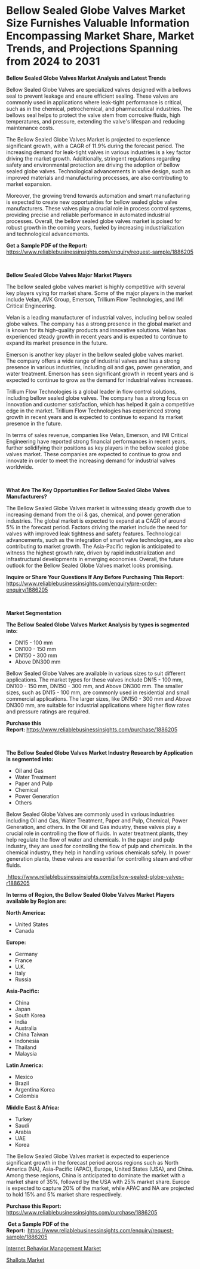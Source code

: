 <p><h1>Bellow Sealed Globe Valves Market Size Furnishes Valuable Information Encompassing Market Share, Market Trends, and Projections Spanning from 2024 to 2031</h1></p><p><strong>Bellow Sealed Globe Valves Market Analysis and Latest Trends</strong></p>
<p><p>Bellow Sealed Globe Valves are specialized valves designed with a bellows seal to prevent leakage and ensure efficient sealing. These valves are commonly used in applications where leak-tight performance is critical, such as in the chemical, petrochemical, and pharmaceutical industries. The bellows seal helps to protect the valve stem from corrosive fluids, high temperatures, and pressure, extending the valve's lifespan and reducing maintenance costs.</p><p>The Bellow Sealed Globe Valves Market is projected to experience significant growth, with a CAGR of 11.9% during the forecast period. The increasing demand for leak-tight valves in various industries is a key factor driving the market growth. Additionally, stringent regulations regarding safety and environmental protection are driving the adoption of bellow sealed globe valves. Technological advancements in valve design, such as improved materials and manufacturing processes, are also contributing to market expansion.</p><p>Moreover, the growing trend towards automation and smart manufacturing is expected to create new opportunities for bellow sealed globe valve manufacturers. These valves play a crucial role in process control systems, providing precise and reliable performance in automated industrial processes. Overall, the bellow sealed globe valves market is poised for robust growth in the coming years, fueled by increasing industrialization and technological advancements.</p></p>
<p><strong>Get a Sample PDF of the Report:&nbsp;</strong> <a href="https://www.reliablebusinessinsights.com/enquiry/request-sample/1886205">https://www.reliablebusinessinsights.com/enquiry/request-sample/1886205</a></p>
<p>&nbsp;</p>
<p><strong>Bellow Sealed Globe Valves Major Market Players</strong></p>
<p><p>The bellow sealed globe valves market is highly competitive with several key players vying for market share. Some of the major players in the market include Velan, AVK Group, Emerson, Trillium Flow Technologies, and IMI Critical Engineering.</p><p>Velan is a leading manufacturer of industrial valves, including bellow sealed globe valves. The company has a strong presence in the global market and is known for its high-quality products and innovative solutions. Velan has experienced steady growth in recent years and is expected to continue to expand its market presence in the future.</p><p>Emerson is another key player in the bellow sealed globe valves market. The company offers a wide range of industrial valves and has a strong presence in various industries, including oil and gas, power generation, and water treatment. Emerson has seen significant growth in recent years and is expected to continue to grow as the demand for industrial valves increases.</p><p>Trillium Flow Technologies is a global leader in flow control solutions, including bellow sealed globe valves. The company has a strong focus on innovation and customer satisfaction, which has helped it gain a competitive edge in the market. Trillium Flow Technologies has experienced strong growth in recent years and is expected to continue to expand its market presence in the future.</p><p>In terms of sales revenue, companies like Velan, Emerson, and IMI Critical Engineering have reported strong financial performances in recent years, further solidifying their positions as key players in the bellow sealed globe valves market. These companies are expected to continue to grow and innovate in order to meet the increasing demand for industrial valves worldwide.</p></p>
<p>&nbsp;</p>
<p><strong>What Are The Key Opportunities For Bellow Sealed Globe Valves Manufacturers?</strong></p>
<p><p>The Bellow Sealed Globe Valves market is witnessing steady growth due to increasing demand from the oil & gas, chemical, and power generation industries. The global market is expected to expand at a CAGR of around 5% in the forecast period. Factors driving the market include the need for valves with improved leak tightness and safety features. Technological advancements, such as the integration of smart valve technologies, are also contributing to market growth. The Asia-Pacific region is anticipated to witness the highest growth rate, driven by rapid industrialization and infrastructural developments in emerging economies. Overall, the future outlook for the Bellow Sealed Globe Valves market looks promising.</p></p>
<p><strong>Inquire or Share Your Questions If Any Before Purchasing This Report:</strong> <a href="https://www.reliablebusinessinsights.com/enquiry/pre-order-enquiry/1886205">https://www.reliablebusinessinsights.com/enquiry/pre-order-enquiry/1886205</a></p>
<p>&nbsp;</p>
<p><strong>Market Segmentation</strong></p>
<p><strong>The Bellow Sealed Globe Valves Market Analysis by types is segmented into:</strong></p>
<p><ul><li>DN15 - 100 mm</li><li>DN100 - 150 mm</li><li>DN150 - 300 mm</li><li>Above DN300 mm</li></ul></p>
<p><p>Bellow Sealed Globe Valves are available in various sizes to suit different applications. The market types for these valves include DN15 - 100 mm, DN100 - 150 mm, DN150 - 300 mm, and Above DN300 mm. The smaller sizes, such as DN15 - 100 mm, are commonly used in residential and small commercial applications. The larger sizes, like DN150 - 300 mm and Above DN300 mm, are suitable for industrial applications where higher flow rates and pressure ratings are required.</p></p>
<p><strong>Purchase this Report:&nbsp;</strong><a href="https://www.reliablebusinessinsights.com/purchase/1886205">https://www.reliablebusinessinsights.com/purchase/1886205</a></p>
<p>&nbsp;</p>
<p><strong>The Bellow Sealed Globe Valves Market Industry Research by Application is segmented into:</strong></p>
<p><ul><li>Oil and Gas</li><li>Water Treatment</li><li>Paper and Pulp</li><li>Chemical</li><li>Power Generation</li><li>Others</li></ul></p>
<p><p>Below Sealed Globe Valves are commonly used in various industries including Oil and Gas, Water Treatment, Paper and Pulp, Chemical, Power Generation, and others. In the Oil and Gas industry, these valves play a crucial role in controlling the flow of fluids. In water treatment plants, they help regulate the flow of water and chemicals. In the paper and pulp industry, they are used for controlling the flow of pulp and chemicals. In the chemical industry, they help in handling various chemicals safely. In power generation plants, these valves are essential for controlling steam and other fluids.</p></p>
<p><a href="https://www.reliablebusinessinsights.com/bellow-sealed-globe-valves-r1886205">&nbsp;https://www.reliablebusinessinsights.com/bellow-sealed-globe-valves-r1886205</a></p>
<p><strong>In terms of Region, the Bellow Sealed Globe Valves Market Players available by Region are:</strong></p>
<p>
    <p> <strong> North America: </strong>
        <ul>
            <li>United States</li>
            <li>Canada</li>
        </ul>
        </p> 
    <p> <strong> Europe: </strong>
        <ul>
            <li>Germany</li>
            <li>France</li>
            <li>U.K.</li>
            <li>Italy</li>
            <li>Russia</li>
        </ul>
        </p> 
    <p> <strong> Asia-Pacific: </strong>
        <ul>
            <li>China</li>
            <li>Japan</li>
            <li>South Korea</li>
            <li>India</li>
            <li>Australia</li>
            <li>China Taiwan</li>
            <li>Indonesia</li>
            <li>Thailand</li>
            <li>Malaysia</li>
        </ul>
        </p> 
    <p> <strong> Latin America: </strong>
        <ul>
            <li>Mexico</li>
            <li>Brazil</li>
            <li>Argentina Korea</li>
            <li>Colombia</li>
        </ul>
        </p> 
    <p> <strong> Middle East & Africa: </strong>
        <ul>
            <li>Turkey</li>
            <li>Saudi</li>
            <li>Arabia</li>
            <li>UAE</li>
            <li>Korea</li>
        </ul>
    </p>
    </p>
<p><p>The Bellow Sealed Globe Valves market is expected to experience significant growth in the forecast period across regions such as North America (NA), Asia-Pacific (APAC), Europe, United States (USA), and China. Among these regions, China is anticipated to dominate the market with a market share of 35%, followed by the USA with 25% market share. Europe is expected to capture 20% of the market, while APAC and NA are projected to hold 15% and 5% market share respectively.</p></p>
<p><strong>Purchase this Report: </strong><a href="https://www.reliablebusinessinsights.com/purchase/1886205">https://www.reliablebusinessinsights.com/purchase/1886205</a></p>
<p>&nbsp;<strong>Get a Sample PDF of the Report:&nbsp;&nbsp;</strong><a href="https://www.reliablebusinessinsights.com/enquiry/request-sample/1886205">https://www.reliablebusinessinsights.com/enquiry/request-sample/1886205</a></p>
<p><strong></strong></p>
<p><p><a href="https://view.publitas.com/reportprime-1/strategic-insights-into-global-internet-behavior-management-market-trends-2024-2031-covered-in-148-pages/">Internet Behavior Management Market</a></p><p><a href="https://github.com/santosh758595/Market-Research-Report-List-5/blob/main/shallots-market.md">Shallots Market</a></p></p>